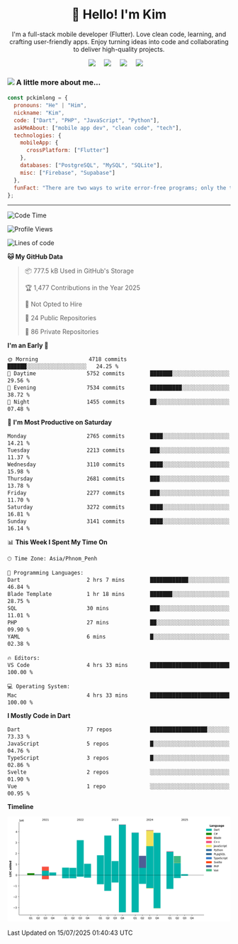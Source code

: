 <h1 align="center">👋 Hello! I'm Kim</h1>

<p align="center">
   I'm a full-stack mobile developer (Flutter). Love clean code, learning, and crafting user-friendly apps. Enjoy turning ideas into code and collaborating to deliver high-quality projects.
</p>

<p align="center">
  <a href="mailto:pochkimlong88@gmail.com"><img src="https://img.shields.io/badge/gmail-%23D14836.svg?&style=for-the-badge&logo=gmail&logoColor=white" /></a>&nbsp;&nbsp;&nbsp;&nbsp;
  <a href="https://t.me/pochkimlong/"><img src="https://img.shields.io/badge/telegram-%230077B5.svg?&style=for-the-badge&logo=telegram&logoColor=white" /></a>&nbsp;&nbsp;&nbsp;&nbsp;
  <a href="https://www.youtube.com/@PochKimlong/"><img src="https://img.shields.io/badge/youtube-%23dc2743.svg?&style=for-the-badge&logo=youtube&logoColor=white" /></a>&nbsp;&nbsp;&nbsp;&nbsp;
  <a href="https://www.tiktok.com/@pckimlong/"><img src="https://img.shields.io/badge/tiktok-%23000000.svg?&style=for-the-badge&logo=tiktok&logoColor=white" /></a>&nbsp;&nbsp;&nbsp;&nbsp;
</p>

### <img src="https://media.giphy.com/media/VgCDAzcKvsR6OM0uWg/giphy.gif" width="50"> A little more about me...  

```javascript
const pckimlong = {
  pronouns: "He" | "Him",
  nickname: "Kim",
  code: ["Dart", "PHP", "JavaScript", "Python"],
  askMeAbout: ["mobile app dev", "clean code", "tech"],
  technologies: {
    mobileApp: {
      crossPlatform: ["Flutter"]
    },
    databases: ["PostgreSQL", "MySQL", "SQLite"],
    misc: ["Firebase", "Supabase"]
  },
  funFact: "There are two ways to write error-free programs; only the third one works."
};
```
---

<!--START_SECTION:waka-->
![Code Time](http://img.shields.io/badge/Code%20Time-1%2C586%20hrs%2017%20mins-blue)

![Profile Views](http://img.shields.io/badge/Profile%20Views-2-blue)

![Lines of code](https://img.shields.io/badge/From%20Hello%20World%20I%27ve%20Written-35.8%20million%20lines%20of%20code-blue)

**🐱 My GitHub Data** 

> 📦 777.5 kB Used in GitHub's Storage 
 > 
> 🏆 1,477 Contributions in the Year 2025
 > 
> 🚫 Not Opted to Hire
 > 
> 📜 24 Public Repositories 
 > 
> 🔑 86 Private Repositories 
 > 
**I'm an Early 🐤** 

```text
🌞 Morning                4718 commits        ██████░░░░░░░░░░░░░░░░░░░   24.25 % 
🌆 Daytime                5752 commits        ███████░░░░░░░░░░░░░░░░░░   29.56 % 
🌃 Evening                7534 commits        ██████████░░░░░░░░░░░░░░░   38.72 % 
🌙 Night                  1455 commits        ██░░░░░░░░░░░░░░░░░░░░░░░   07.48 % 
```
📅 **I'm Most Productive on Saturday** 

```text
Monday                   2765 commits        ████░░░░░░░░░░░░░░░░░░░░░   14.21 % 
Tuesday                  2213 commits        ███░░░░░░░░░░░░░░░░░░░░░░   11.37 % 
Wednesday                3110 commits        ████░░░░░░░░░░░░░░░░░░░░░   15.98 % 
Thursday                 2681 commits        ███░░░░░░░░░░░░░░░░░░░░░░   13.78 % 
Friday                   2277 commits        ███░░░░░░░░░░░░░░░░░░░░░░   11.70 % 
Saturday                 3272 commits        ████░░░░░░░░░░░░░░░░░░░░░   16.81 % 
Sunday                   3141 commits        ████░░░░░░░░░░░░░░░░░░░░░   16.14 % 
```


📊 **This Week I Spent My Time On** 

```text
🕑︎ Time Zone: Asia/Phnom_Penh

💬 Programming Languages: 
Dart                     2 hrs 7 mins        ████████████░░░░░░░░░░░░░   46.84 % 
Blade Template           1 hr 18 mins        ███████░░░░░░░░░░░░░░░░░░   28.75 % 
SQL                      30 mins             ███░░░░░░░░░░░░░░░░░░░░░░   11.01 % 
PHP                      27 mins             ██░░░░░░░░░░░░░░░░░░░░░░░   09.90 % 
YAML                     6 mins              █░░░░░░░░░░░░░░░░░░░░░░░░   02.38 % 

🔥 Editors: 
VS Code                  4 hrs 33 mins       █████████████████████████   100.00 % 

💻 Operating System: 
Mac                      4 hrs 33 mins       █████████████████████████   100.00 % 
```

**I Mostly Code in Dart** 

```text
Dart                     77 repos            ██████████████████░░░░░░░   73.33 % 
JavaScript               5 repos             █░░░░░░░░░░░░░░░░░░░░░░░░   04.76 % 
TypeScript               3 repos             █░░░░░░░░░░░░░░░░░░░░░░░░   02.86 % 
Svelte                   2 repos             ░░░░░░░░░░░░░░░░░░░░░░░░░   01.90 % 
Vue                      1 repo              ░░░░░░░░░░░░░░░░░░░░░░░░░   00.95 % 
```



**Timeline**

![Lines of Code chart](https://raw.githubusercontent.com/pckimlong/pckimlong/main/assets/bar_graph.png)


 Last Updated on 15/07/2025 01:40:43 UTC
<!--END_SECTION:waka-->

<!---
PochKimlong/PochKimlong is a ✨ special ✨ repository because its `README.md` (this file) appears on your GitHub profile.
You can click the Preview link to take a look at your changes.
--->
